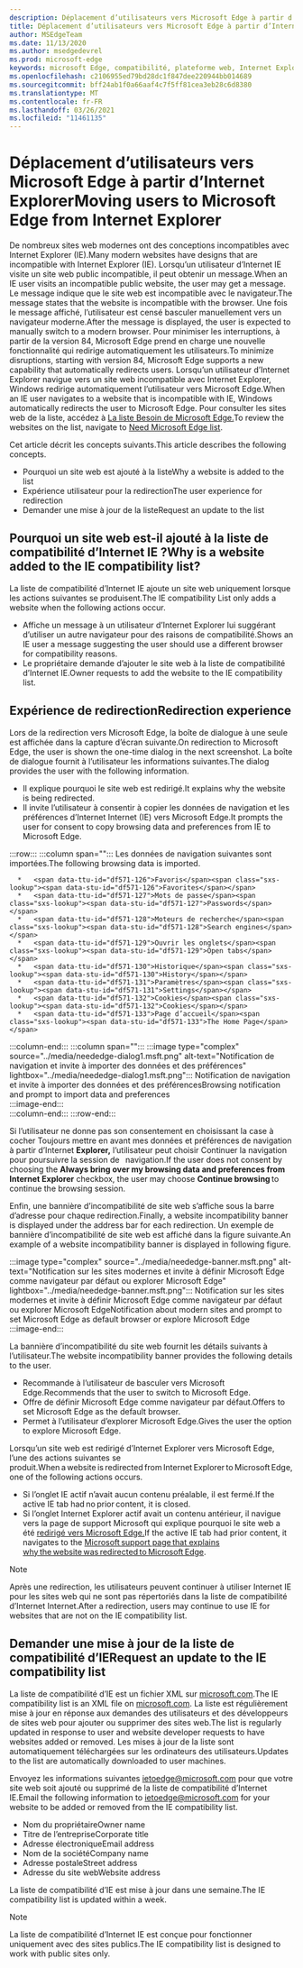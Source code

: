 ```yaml
---
description: Déplacement d’utilisateurs vers Microsoft Edge à partir d’Internet Explorer
title: Déplacement d’utilisateurs vers Microsoft Edge à partir d’Internet Explorer
author: MSEdgeTeam
ms.date: 11/13/2020
ms.author: msedgedevrel
ms.prod: microsoft-edge
keywords: microsoft Edge, compatibilité, plateforme web, Internet Explorer
ms.openlocfilehash: c2106955ed79bd28dc1f847dee220944bb014689
ms.sourcegitcommit: bff24ab1f0a66aaf4c7f5ff81cea3eb28c6d8380
ms.translationtype: MT
ms.contentlocale: fr-FR
ms.lasthandoff: 03/26/2021
ms.locfileid: "11461135"
---
```

# <a name="moving-users-to-microsoft-edge-from-internet-explorer"></a><span data-ttu-id="df571-104">Déplacement d’utilisateurs vers Microsoft Edge à partir d’Internet Explorer</span><span class="sxs-lookup"><span data-stu-id="df571-104">Moving users to Microsoft Edge from Internet Explorer</span></span>  

<span data-ttu-id="df571-105">De nombreux sites web modernes ont des conceptions incompatibles avec Internet Explorer \(IE\).</span><span class="sxs-lookup"><span data-stu-id="df571-105">Many modern websites have designs that are incompatible with Internet Explorer \(IE\).</span></span>  <span data-ttu-id="df571-106">Lorsqu’un utilisateur d’Internet IE visite un site web public incompatible, il peut obtenir un message.</span><span class="sxs-lookup"><span data-stu-id="df571-106">When an IE user visits an incompatible public website, the user may get a message.</span></span>  <span data-ttu-id="df571-107">Le message indique que le site web est incompatible avec le navigateur.</span><span class="sxs-lookup"><span data-stu-id="df571-107">The message states that the website is incompatible with the browser.</span></span>  <span data-ttu-id="df571-108">Une fois le message affiché, l’utilisateur est censé basculer manuellement vers un navigateur moderne.</span><span class="sxs-lookup"><span data-stu-id="df571-108">After the message is displayed, the user is expected to manually switch to a modern browser.</span></span>  <span data-ttu-id="df571-109">Pour minimiser les interruptions, à partir de la version 84, Microsoft Edge prend en charge une nouvelle fonctionnalité qui redirige automatiquement les utilisateurs.</span><span class="sxs-lookup"><span data-stu-id="df571-109">To minimize disruptions, starting with version 84, Microsoft Edge supports a new capability that automatically redirects users.</span></span>  <span data-ttu-id="df571-110">Lorsqu’un utilisateur d’Internet Explorer navigue vers un site web incompatible avec Internet Explorer, Windows redirige automatiquement l’utilisateur vers Microsoft Edge.</span><span class="sxs-lookup"><span data-stu-id="df571-110">When an IE user navigates to a website that is incompatible with IE, Windows automatically redirects the user to Microsoft Edge.</span></span>  <span data-ttu-id="df571-111">Pour consulter les sites web de la liste, accédez à [La liste Besoin de Microsoft Edge.][MicrosoftEdgeNeededgeV1]</span><span class="sxs-lookup"><span data-stu-id="df571-111">To review the websites on the list, navigate to [Need Microsoft Edge list][MicrosoftEdgeNeededgeV1].</span></span>

<span data-ttu-id="df571-112">Cet article décrit les concepts suivants.</span><span class="sxs-lookup"><span data-stu-id="df571-112">This article describes the following concepts.</span></span>  

*   <span data-ttu-id="df571-113">Pourquoi un site web est ajouté à la liste</span><span class="sxs-lookup"><span data-stu-id="df571-113">Why a website is added to the list</span></span>  
*   <span data-ttu-id="df571-114">Expérience utilisateur pour la redirection</span><span class="sxs-lookup"><span data-stu-id="df571-114">The user experience for redirection</span></span>  
*   <span data-ttu-id="df571-115">Demander une mise à jour de la liste</span><span class="sxs-lookup"><span data-stu-id="df571-115">Request an update to the list</span></span>  
    
## <a name="why-is-a-website-added-to-the-ie-compatibility-list"></a><span data-ttu-id="df571-116">Pourquoi un site web est-il ajouté à la liste de compatibilité d’Internet IE ?</span><span class="sxs-lookup"><span data-stu-id="df571-116">Why is a website added to the IE compatibility list?</span></span>  

<span data-ttu-id="df571-117">La liste de compatibilité d’Internet IE ajoute un site web uniquement lorsque les actions suivantes se produisent.</span><span class="sxs-lookup"><span data-stu-id="df571-117">The IE compatibility List only adds a website when the following actions occur.</span></span>  

*   <span data-ttu-id="df571-118">Affiche un message à un utilisateur d’Internet Explorer lui suggérant d’utiliser un autre navigateur pour des raisons de compatibilité.</span><span class="sxs-lookup"><span data-stu-id="df571-118">Shows an IE user a message suggesting the user should use a different browser for compatibility reasons.</span></span>  
*   <span data-ttu-id="df571-119">Le propriétaire demande d’ajouter le site web à la liste de compatibilité d’Internet IE.</span><span class="sxs-lookup"><span data-stu-id="df571-119">Owner requests to add the website to the IE compatibility list.</span></span>  

## <a name="redirection-experience"></a><span data-ttu-id="df571-120">Expérience de redirection</span><span class="sxs-lookup"><span data-stu-id="df571-120">Redirection experience</span></span>

<span data-ttu-id="df571-121">Lors de la redirection vers Microsoft Edge, la boîte de dialogue à une seule est affichée dans la capture d’écran suivante.</span><span class="sxs-lookup"><span data-stu-id="df571-121">On redirection to Microsoft Edge, the user is shown the one-time dialog in the next screenshot.</span></span>  <span data-ttu-id="df571-122">La boîte de dialogue fournit à l’utilisateur les informations suivantes.</span><span class="sxs-lookup"><span data-stu-id="df571-122">The dialog provides the user with the following information.</span></span>  

*   <span data-ttu-id="df571-123">Il explique pourquoi le site web est redirigé.</span><span class="sxs-lookup"><span data-stu-id="df571-123">It explains why the website is being redirected.</span></span>  
*   <span data-ttu-id="df571-124">Il invite l’utilisateur à consentir à copier les données de navigation et les préférences d’Internet Internet (IE) vers Microsoft Edge.</span><span class="sxs-lookup"><span data-stu-id="df571-124">It prompts the user for consent to copy browsing data and preferences from IE to Microsoft Edge.</span></span>  

:::row:::
   :::column span="":::
      <span data-ttu-id="df571-125">Les données de navigation suivantes sont importées.</span><span class="sxs-lookup"><span data-stu-id="df571-125">The following browsing data is imported.</span></span>  
      
      *   <span data-ttu-id="df571-126">Favoris</span><span class="sxs-lookup"><span data-stu-id="df571-126">Favorites</span></span>  
      *   <span data-ttu-id="df571-127">Mots de passe</span><span class="sxs-lookup"><span data-stu-id="df571-127">Passwords</span></span>  
      *   <span data-ttu-id="df571-128">Moteurs de recherche</span><span class="sxs-lookup"><span data-stu-id="df571-128">Search engines</span></span>  
      *   <span data-ttu-id="df571-129">Ouvrir les onglets</span><span class="sxs-lookup"><span data-stu-id="df571-129">Open tabs</span></span>  
      *   <span data-ttu-id="df571-130">Historique</span><span class="sxs-lookup"><span data-stu-id="df571-130">History</span></span>  
      *   <span data-ttu-id="df571-131">Paramètres</span><span class="sxs-lookup"><span data-stu-id="df571-131">Settings</span></span>  
      *   <span data-ttu-id="df571-132">Cookies</span><span class="sxs-lookup"><span data-stu-id="df571-132">Cookies</span></span>  
      *   <span data-ttu-id="df571-133">Page d’accueil</span><span class="sxs-lookup"><span data-stu-id="df571-133">The Home Page</span></span>  
   :::column-end:::
   :::column span="":::
      :::image type="complex" source="../media/neededge-dialog1.msft.png" alt-text="Notification de navigation et invite à importer des données et des préférences" lightbox="../media/neededge-dialog1.msft.png":::
         <span data-ttu-id="df571-135">Notification de navigation et invite à importer des données et des préférences</span><span class="sxs-lookup"><span data-stu-id="df571-135">Browsing notification and prompt to import data and preferences</span></span>  
      :::image-end:::  
   :::column-end:::
:::row-end:::

<span data-ttu-id="df571-136">Si l’utilisateur ne donne pas son consentement en choisissant la case à cocher  Toujours mettre en avant mes données et préférences de navigation à partir d’Internet **Explorer,** l’utilisateur peut choisir Continuer la navigation pour poursuivre la session de   navigation.</span><span class="sxs-lookup"><span data-stu-id="df571-136">If the user does not consent by choosing the **Always bring over my browsing data and preferences from Internet Explorer** checkbox, the user may choose **Continue browsing** to continue the browsing session.</span></span>  

<span data-ttu-id="df571-137">Enfin, une bannière d’incompatibilité de site web s’affiche sous la barre d’adresse pour chaque redirection.</span><span class="sxs-lookup"><span data-stu-id="df571-137">Finally, a website incompatibility banner is displayed under the address bar for each redirection.</span></span>  <span data-ttu-id="df571-138">Un exemple de bannière d’incompatibilité de site web est affiché dans la figure suivante.</span><span class="sxs-lookup"><span data-stu-id="df571-138">An example of a website incompatibility banner is displayed in following figure.</span></span>

:::image type="complex" source="../media/neededge-banner.msft.png" alt-text="Notification sur les sites modernes et invite à définir Microsoft Edge comme navigateur par défaut ou explorer Microsoft Edge" lightbox="../media/neededge-banner.msft.png":::
   <span data-ttu-id="df571-140">Notification sur les sites modernes et invite à définir Microsoft Edge comme navigateur par défaut ou explorer Microsoft Edge</span><span class="sxs-lookup"><span data-stu-id="df571-140">Notification about modern sites and prompt to set Microsoft Edge as default browser or explore Microsoft Edge</span></span>  
:::image-end:::

<span data-ttu-id="df571-141">La bannière d’incompatibilité du site web fournit les détails suivants à l’utilisateur.</span><span class="sxs-lookup"><span data-stu-id="df571-141">The website incompatibility banner provides the following details to the user.</span></span>  

*   <span data-ttu-id="df571-142">Recommande à l’utilisateur de basculer vers Microsoft Edge.</span><span class="sxs-lookup"><span data-stu-id="df571-142">Recommends that the user to switch to Microsoft Edge.</span></span>  
*   <span data-ttu-id="df571-143">Offre de définir Microsoft Edge comme navigateur par défaut.</span><span class="sxs-lookup"><span data-stu-id="df571-143">Offers to set Microsoft Edge as the default browser.</span></span>  
*   <span data-ttu-id="df571-144">Permet à l’utilisateur d’explorer Microsoft Edge.</span><span class="sxs-lookup"><span data-stu-id="df571-144">Gives the user the option to explore Microsoft Edge.</span></span>    
    
<span data-ttu-id="df571-145">Lorsqu’un site web est redirigé d’Internet Explorer vers Microsoft Edge, l’une des actions suivantes se produit.</span><span class="sxs-lookup"><span data-stu-id="df571-145">When a website is redirected from Internet Explorer to Microsoft Edge, one of the following actions occurs.</span></span>

*   <span data-ttu-id="df571-146">Si l’onglet IE actif n’avait aucun contenu préalable, il est fermé.</span><span class="sxs-lookup"><span data-stu-id="df571-146">If the active IE tab had no prior content, it is closed.</span></span>  
*   <span data-ttu-id="df571-147">Si l’onglet Internet Explorer actif avait un contenu antérieur, il navigue vers la page de support Microsoft qui explique pourquoi le site web a été [redirigé vers Microsoft Edge.][MicrosoftSupportOfficeTheWebsiteYouWereTryingToReachDoesntWorkWithInternetExplorer]</span><span class="sxs-lookup"><span data-stu-id="df571-147">If the active IE tab had prior content, it navigates to the [Microsoft support page that explains why the website was redirected to Microsoft Edge][MicrosoftSupportOfficeTheWebsiteYouWereTryingToReachDoesntWorkWithInternetExplorer].</span></span>  

> [!NOTE]
> <span data-ttu-id="df571-148">Après une redirection, les utilisateurs peuvent continuer à utiliser Internet IE pour les sites web qui ne sont pas répertoriés dans la liste de compatibilité d’Internet Internet.</span><span class="sxs-lookup"><span data-stu-id="df571-148">After a redirection, users may continue to use IE for websites that are not on the IE compatibility list.</span></span>  

## <a name="request-an-update-to-the-ie-compatibility-list"></a><span data-ttu-id="df571-149">Demander une mise à jour de la liste de compatibilité d’IE</span><span class="sxs-lookup"><span data-stu-id="df571-149">Request an update to the IE compatibility list</span></span>  

<span data-ttu-id="df571-150">La liste de compatibilité d’IE est un fichier XML sur [microsoft.com][MicrosoftOfficialHome].</span><span class="sxs-lookup"><span data-stu-id="df571-150">The IE compatibility list is an XML file on [microsoft.com][MicrosoftOfficialHome].</span></span>  <span data-ttu-id="df571-151">La liste est régulièrement mise à jour en réponse aux demandes des utilisateurs et des développeurs de sites web pour ajouter ou supprimer des sites web.</span><span class="sxs-lookup"><span data-stu-id="df571-151">The list is regularly updated in response to user and website developer requests to have websites added or removed.</span></span>  <span data-ttu-id="df571-152">Les mises à jour de la liste sont automatiquement téléchargées sur les ordinateurs des utilisateurs.</span><span class="sxs-lookup"><span data-stu-id="df571-152">Updates to the list are automatically downloaded to user machines.</span></span>  

<span data-ttu-id="df571-153">Envoyez les informations suivantes [ietoedge@microsoft.com][MailtoMicrosoftIetoedge] pour que votre site web soit ajouté ou supprimé de la liste de compatibilité d’Internet IE.</span><span class="sxs-lookup"><span data-stu-id="df571-153">Email the following information to [ietoedge@microsoft.com][MailtoMicrosoftIetoedge] for your website to be added or removed from the IE compatibility list.</span></span>    

*   <span data-ttu-id="df571-154">Nom du propriétaire</span><span class="sxs-lookup"><span data-stu-id="df571-154">Owner name</span></span>  
*   <span data-ttu-id="df571-155">Titre de l’entreprise</span><span class="sxs-lookup"><span data-stu-id="df571-155">Corporate title</span></span>  
*   <span data-ttu-id="df571-156">Adresse électronique</span><span class="sxs-lookup"><span data-stu-id="df571-156">Email address</span></span>  
*   <span data-ttu-id="df571-157">Nom de la société</span><span class="sxs-lookup"><span data-stu-id="df571-157">Company name</span></span>  
*   <span data-ttu-id="df571-158">Adresse postale</span><span class="sxs-lookup"><span data-stu-id="df571-158">Street address</span></span>  
*   <span data-ttu-id="df571-159">Adresse du site web</span><span class="sxs-lookup"><span data-stu-id="df571-159">Website address</span></span>  
    
<span data-ttu-id="df571-160">La liste de compatibilité d’IE est mise à jour dans une semaine.</span><span class="sxs-lookup"><span data-stu-id="df571-160">The IE compatibility list is updated within a week.</span></span>

> [!NOTE]
> <span data-ttu-id="df571-161">La liste de compatibilité d’Internet IE est conçue pour fonctionner uniquement avec des sites publics.</span><span class="sxs-lookup"><span data-stu-id="df571-161">The IE compatibility list is designed to work with public sites only.</span></span>  

<!-- links -->  

[MailtoMicrosoftIetoedge]: mailto:ietoedge@microsoft.com "Envoyer un courrier électronique à ietoedge@microsoft.com"  

[MicrosoftOfficialHome]: https://www.microsoft.com "Accueil officiel Microsoft"  

[MicrosoftEdgeNeededgeV1]:  https://edge.microsoft.com/neededge/v1 "Besoin d’une liste xml De Microsoft Edge v1 | Microsoft Edge"  

[MicrosoftSupportOfficeTheWebsiteYouWereTryingToReachDoesntWorkWithInternetExplorer]: https://support.microsoft.com/office/the-website-you-were-trying-to-reach-doesn-t-work-with-internet-explorer-8f5fc675-cd47-414c-9535-12821ddfc554 "Le site web que vous tentiez d’atteindre ne fonctionne pas avec Internet Explorer | Microsoft Office prise en charge"  
